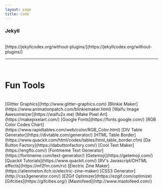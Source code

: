 ```yaml
---
layout: page
title: Code
---
```

<h3>Jekyll</h3><br />
[https://jekyllcodex.org/without-plugins/](https://jekyllcodex.org/without-plugins/)
<br /><hr><br />

<h1>Fun Tools</h1><br />
[Glitter Graphics](http://www.glitter-graphics.com)  
[Blinkie Maker](https://www.animationpatch.com/blinkiemaker.html)  
[Waifu Image Awesomeizer](https://waifu2x.me)  
[Make Pixel Art](https://makepixelart.com/)  
[Google Fonts](https://fonts.google.com/)  
[RGB Color Codes Chart](https://www.rapidtables.com/web/color/RGB_Color.html)  
[DIV Table Generator](https://divtable.com/generator/)  
[HTML Table Border](https://www.quackit.com/html/codes/tables/html_table_border.cfm)  
[Da Button Factory](https://dabuttonfactory.com/)  
[Cool Text Maker](https://engfto.com/)  
[Fontmeme Text Generator](https://fontmeme.com/text-generator/)  
[Getemoji](https://getemoji.com/)  
[Quackit Tutorials](https://www.quackit.com/)  
[RV's Javascript/DHTML effects](https://mf2fm.com/rv)  
[Electric Zine Maker](https://alienmelon.itch.io/electric-zine-maker)  
[CSS3 Generator](http://css3generator.com/)  
[EZGif Optimizer](https://ezgif.com/optimize)  
[Gifcities](https://gifcities.org/)  
[Mastofeed](http://www.mastofeed.com/)
